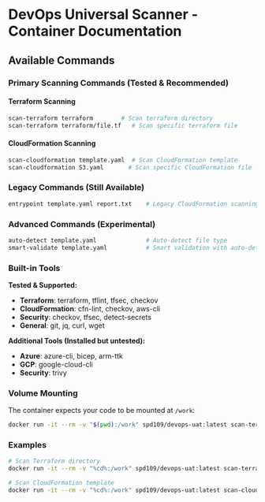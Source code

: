 # DevOps Universal Scanner - Container Documentation

## Available Commands

### Primary Scanning Commands (Tested & Recommended)

#### Terraform Scanning
```bash
scan-terraform terraform        # Scan terraform directory
scan-terraform terraform/file.tf   # Scan specific terraform file
```

#### CloudFormation Scanning
```bash
scan-cloudformation template.yaml  # Scan CloudFormation template
scan-cloudformation S3.yaml       # Scan specific CloudFormation file
```

### Legacy Commands (Still Available)

```bash
entrypoint template.yaml report.txt    # Legacy CloudFormation scanning
```

### Advanced Commands (Experimental)

```bash
auto-detect template.yaml              # Auto-detect file type
smart-validate template.yaml           # Smart validation with auto-detection
```

### Built-in Tools

**Tested & Supported:**

- **Terraform**: terraform, tflint, tfsec, checkov
- **CloudFormation**: cfn-lint, checkov, aws-cli
- **Security**: checkov, tfsec, detect-secrets
- **General**: git, jq, curl, wget

**Additional Tools (Installed but untested):**

- **Azure**: azure-cli, bicep, arm-ttk  
- **GCP**: google-cloud-cli
- **Security**: trivy

### Volume Mounting

The container expects your code to be mounted at `/work`:

```bash
docker run -it --rm -v "$(pwd):/work" spd109/devops-uat:latest scan-terraform terraform
```

### Examples

```bash
# Scan Terraform directory
docker run -it --rm -v "%cd%:/work" spd109/devops-uat:latest scan-terraform terraform

# Scan CloudFormation template
docker run -it --rm -v "%cd%:/work" spd109/devops-uat:latest scan-cloudformation S3.yaml
```
